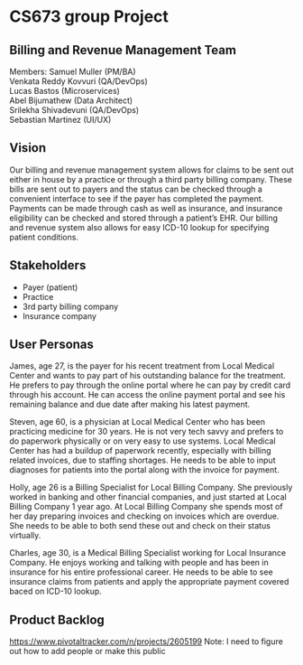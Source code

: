 # CS673 group Project
## Billing and Revenue Management Team
Members:
Samuel Muller (PM/BA)  
Venkata Reddy Kovvuri (QA/DevOps)  
Lucas Bastos (Microservices)  
Abel Bijumathew (Data Architect)  
Srilekha Shivadevuni (QA/DevOps)  
Sebastian Martinez (UI/UX)  

## Vision
Our billing and revenue management system allows for claims to be sent out either in house by a practice or through a third party billing company. These bills are sent out to payers and the status can be checked through a convenient interface to see if the payer has completed the payment. Payments can be made through cash as well as insurance, and insurance eligibility can be checked and stored through a patient’s EHR. Our billing and revenue system also allows for easy ICD-10 lookup for specifying patient conditions.

## Stakeholders
* Payer (patient)
* Practice
* 3rd party billing company
* Insurance company

## User Personas
James, age 27, is the payer for his recent treatment from Local Medical Center and wants to pay part of his outstanding balance for the treatment. He prefers to pay through the online portal where he can pay by credit card through his account. He can access the online payment portal and see his remaining balance and due date after making his latest payment.  

Steven, age 60, is a physician at Local Medical Center who has been practicing medicine for 30 years. He is not very tech savvy and prefers to do paperwork physically or on very easy to use systems. Local Medical Center has had a buildup of paperwork recently, especially with billing related invoices, due to staffing shortages. He needs to be able to input diagnoses for patients into the portal along with the invoice for payment.  

Holly, age 26 is a Billing Specialist for Local Billing Company. She previously worked in banking and other financial companies, and just started at Local Billing Company 1 year ago. At Local Billing Company she spends most of her day preparing invoices and checking on invoices which are overdue. She needs to be able to both send these out and check on their status virtually.  

Charles, age 30, is a Medical Billing Specialist working for Local Insurance Company. He enjoys working and talking with people and has been in insurance for his entire professional career. He needs to be able to see insurance claims from patients and apply the appropriate payment covered baced on ICD-10 lookup.  

## Product Backlog
https://www.pivotaltracker.com/n/projects/2605199
Note: I need to figure out how to add people or make this public
